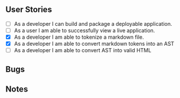 ## User Stories

- [ ] As a developer I can build and package a deployable application.
- [ ] As a user I am able to successfully view a live application.
- [x] As a developer I am able to tokenize a markdown file.
- [x] As a developer I am able to convert markdown tokens into an AST
- [ ] As a developer I am able to convert AST into valid HTML

## Bugs

## Notes